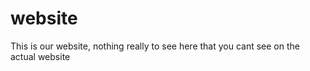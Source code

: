 website
=======

This is our website, nothing really to see here that you cant see on the actual website